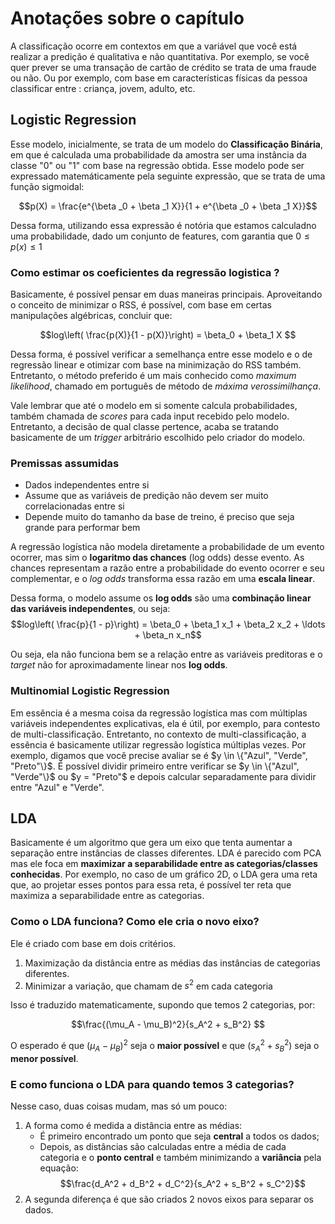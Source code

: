 # Anotações sobre o capítulo

A classificação ocorre em contextos em que a variável que você está realizar a predição é qualitativa e não quantitativa. Por exemplo, se você quer prever se uma transação de cartão de crédito se trata de uma fraude ou não. Ou por exemplo, com base em características físicas da pessoa classificar entre : criança, jovem, adulto, etc.

## Logistic Regression
Esse modelo, inicialmente, se trata de um modelo do **Classificação Binária**, em que é calculada uma probabilidade da amostra ser uma instância da classe "0" ou "1"
com base na regressão obtida. Esse modelo pode ser expressado matemáticamente pela seguinte expressão, que se trata de uma função sigmoidal:

$$p(X) = \frac{e^{\beta _0 + \beta _1 X}}{1 + e^{\beta _0 + \beta _1 X}}$$

Dessa forma, utilizando essa expressão é notória que estamos calculadno uma probabilidade, dado um conjunto de features, com garantia que $0 \leq p(x) \leq 1$

### Como estimar os coeficientes da regressão logistica ?
Basicamente, é possível pensar em duas maneiras principais. Aproveitando o conceito de minimizar o RSS, é possível, com base em certas manipulações algébricas, concluir que:

$$log\left( \frac{p(X)}{1 - p(X)}\right) = \beta_0 + \beta_1 X $$

Dessa forma, é possível verificar a semelhança entre esse modelo e o de regressão linear e otimizar com base na minimização do RSS também. Entretanto, o método preferido é um mais conhecido como *maximum likelihood*, chamado em português de método de *máxima verossimilhança*.

Vale lembrar que até o modelo em si somente calcula probabilidades, também chamada de *scores* para cada input recebido pelo modelo. Entretanto, a decisão de qual classe pertence, acaba se tratando basicamente de um *trigger* arbitrário escolhido pelo criador do modelo.

### Premissas assumidas
- Dados independentes entre si
- Assume que as variáveis de predição não devem ser muito correlacionadas entre si
- Depende muito do tamanho da base de treino, é preciso que seja grande para performar bem

A regressão logística não modela diretamente a probabilidade de um evento ocorrer, mas sim o **logaritmo das chances** (log odds) desse evento.
As chances representam a razão entre a probabilidade do evento ocorrer e seu complementar, e o *log odds* transforma essa razão em uma **escala linear**.

Dessa forma, o modelo assume os **log odds** são uma **combinação linear das variáveis independentes**, ou seja:
$$log\left( \frac{p}{1 - p}\right) = \beta_0 + \beta_1 x_1 + \beta_2 x_2 + \ldots + \beta_n x_n$$

Ou seja, ela não funciona bem se a relação entre as variáveis preditoras e o *target* não for aproximadamente linear nos **log odds**.

### Multinomial Logistic Regression
Em essência é a mesma coisa da regressão logística mas com múltiplas variáveis independentes explicativas, ela é útil, por exemplo, para contesto de multi-classificação. Entretanto, no contexto de multi-classificação, a essência é basicamente utilizar regressão logística múltiplas vezes. Por exemplo, digamos que você precise avaliar se é $y \in \{"Azul", "Verde", "Preto"\}$. É possível dividir primeiro entre verificar se $y \in \{"Azul", "Verde"\}$  ou $y = "Preto"$ e depois calcular separadamente para dividir entre "Azul" e "Verde".



## LDA
Basicamente é um algoritmo que gera um eixo que tenta aumentar a separação entre instâncias de classes diferentes. LDA é parecido com PCA mas ele foca
em **maximizar a separabilidade entre as categorias/classes conhecidas**. Por exemplo, no caso de um gráfico 2D, o LDA gera uma reta que, ao projetar esses pontos para essa reta,
é possível ter reta que maximiza a separabilidade entre as categorias.

### Como o LDA funciona? Como ele cria o novo eixo?
Ele é criado com base em dois critérios.

1) Maximização da distância entre as médias das instâncias de categorias diferentes.
2) Minimizar a variação, que chamam de $s^2$ em cada categoria

Isso é traduzido matematicamente, supondo que temos 2 categorias, por:

$$\frac{(\mu_A - \mu_B)^2}{s_A^2 + s_B^2} $$

O esperado é que $(\mu_A - \mu_B)^2$ seja o **maior possível** e que $(s_A^2 + s_B^2)$ seja o **menor possível**.

### E como funciona o LDA para quando temos 3 categorias?
Nesse caso, duas coisas mudam, mas só um pouco:

1. A forma como é medida a distância entre as médias:
    - É primeiro encontrado um ponto que seja **central** a todos os dados;
    - Depois, as distâncias são calculadas entre a média de cada categoria e o **ponto central** e também minimizando a **variância** pela equação: $$\frac{d_A^2 + d_B^2 + d_C^2}{s_A^2 + s_B^2 + s_C^2}$$
2. A segunda diferença é que são criados 2 novos eixos para separar os dados.

